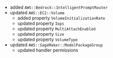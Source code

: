 - added `AWS::Bedrock::IntelligentPromptRouter`
- updated `AWS::EC2::Volume`
  - added property `VolumeInitializationRate`
  - updated property `Iops`
  - updated property `MultiAttachEnabled`
  - updated property `Size`
  - updated property `VolumeType`
- updated `AWS::SageMaker::ModelPackageGroup`
  - updated handler permissions
